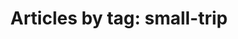 ---
layout: blog_by_tag
title: 'Articles by tag: small-trip'
tag: small-trip
permalink: /blog/tag/small-trip/
---